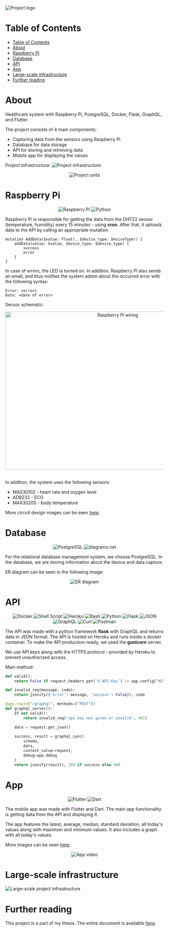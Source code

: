 ![Project logo](/images/logo.png)

# Table of Contents

- [Table of Contents](#table-of-contents)
- [About](#about)
- [Raspberry Pi](#raspberry-pi)
- [Database](#database)
- [API](#api)
- [App](#app)
- [Large-scale infrastructure](#large-scale-infrastructure)
- [Further reading](#further-reading)

# About

Healthcare system with Raspberry Pi, PostgreSQL, Docker, Flask, GraphQL, and Flutter.

The project consists of 4 main components:
- Capturing data from the sensors using Raspberry Pi
- Database for data storage
- API for storing and retrieving data
- Mobile app for displaying the values

Project infrastructure:
![Project infrastructure](/images/project-infrastructure.png)

<div align="center">
 <img alt="Project units" src="./images/units.png"/>
</div>

# Raspberry Pi

<div align="center">
  <img alt="Raspberry Pi" src="https://img.shields.io/badge/Raspberry%20Pi-A22846?style=for-the-badge&logo=Raspberry%20Pi&logoColor=white"/>
  <img alt="Python" src="https://img.shields.io/badge/Python-3776AB?style=for-the-badge&logo=python&logoColor=white"/>
</div>

Raspberry Pi is responsible for getting the data from the DHT22 sensor (temperature, humidity) every 15 minutes - using **cron**. After that, it uploads data to the API by calling an appropriate mutation:
```
mutation AddData($value: Float!, $device_type: DeviceType!) {
    addData(value: $value, device_type: $device_type) {
        success
        error
    }
}
```

In case of errors, the LED is turned on. In addition, Raspberry Pi also sends an email, and thus notifies the system admin about the occurred error with the following syntax:
```
Error: <error>
Date: <date of error>
```

Sensor schematic:
<div align="center">
  <img src="./images/circuit-designs/design-combined.png" alt="Raspberry Pi wiring" height="500" width="700">
</div>

<br>

In addition, the system uses the following sensors:
- MAX30102 - heart rate and oxygen level
- AD8232 - ECG
- MAX30205 - body temperature

More circuit design images can be seen [here](/images/circuit-designs/).

# Database

<div align="center">
  <img alt="PostgreSQL" src="https://img.shields.io/badge/PostgreSQL-316192?style=for-the-badge&logo=postgresql&logoColor=white"/>
  <img alt="diagrams.net" src="https://img.shields.io/badge/diagrams.net-F08705?style=for-the-badge&logo=diagrams.net&logoColor=white"/>
</div>

For the relational database management system, we choose PostgreSQL. In the database, we are storing information about the device and data capture.

ER diagram can be seen in the following image:
<div align="center">
  <img alt="ER diagram" src="images/er.png"/>
</div>

# API

<div align="center">
  <img alt="Docker" src="https://img.shields.io/badge/docker-%230db7ed.svg?style=for-the-badge&logo=docker&logoColor=white"/>
  <img alt="Shell Script" src="https://img.shields.io/badge/shell_script-%23121011.svg?style=for-the-badge&logo=gnu-bash&logoColor=white"/>
  <img alt="Heroku" src="https://img.shields.io/badge/heroku-%23430098.svg?style=for-the-badge&logo=heroku&logoColor=white"/>
  <img alt="Bash" src="https://img.shields.io/badge/GNU%20Bash-4EAA25?style=for-the-badge&logo=GNU%20Bash&logoColor=white"/>
  <img alt="Python" src="https://img.shields.io/badge/Python-FFD43B?style=for-the-badge&logo=python&logoColor=darkgreen"/>
  <img alt="Flask" src="https://img.shields.io/badge/flask-%23000.svg?style=for-the-badge&logo=flask&logoColor=white"/>
 <img alt="JSON" src="https://img.shields.io/badge/JSON-000000?style=for-the-badge&logo=JSON&logoColor=white"/>
 <img alt="GraphQL" src="https://img.shields.io/badge/GraphQl-E10098?style=for-the-badge&logo=graphql&logoColor=white"/>
 <img alt="Curl" src="https://img.shields.io/badge/curl-073551?style=for-the-badge&logo=curl&logoColor=white"/>
 <img alt="Postman" src="https://img.shields.io/badge/Postman-FF6C37?style=for-the-badge&logo=postman&logoColor=red"/>
</div>

The API was made with a python framework **flask** with GraphQL and returns data in JSON format. The API is hosted on Heroku and runs inside a docker container. To make the API production-ready, we used the **gunicorn** server.

We use API keys along with the HTTPS protocol - provided by Heroku to prevent unauthorized access.

Main method:
```python
def valid():
    return False if request.headers.get('X-API-Key') != app.config["KEY"] else True

def invalid_req(message, code):
    return jsonify({'error': message, 'success': False}), code

@app.route("/graphql", methods=["POST"])
def graphql_server():
    if not valid():
        return invalid_req('api key not given or invalid', 401)

    data = request.get_json()
    
    success, result = graphql_sync(
        schema,
        data,
        context_value=request,
        debug=app.debug
    )
    return jsonify(result), 200 if success else 400
```

# App

<div align="center">
  <img alt="Flutter" src="https://img.shields.io/badge/Flutter-02569B?style=for-the-badge&logo=flutter&logoColor=white"/>
  <img alt="Dart" src="https://img.shields.io/badge/Dart-0175C2?style=for-the-badge&logo=dart&logoColor=white"/>
</div>

The mobile app was made with Flutter and Dart. The main app functionality is getting data from the API and displaying it.

The app features the latest, average, median, standard deviation, all today's values along with maximum and minimum values. It also includes a graph with all today's values.

More images can be seen [here](/images/app/).

<div align="center">
  <img alt="App video" src="images/video/app.gif"/>
</div>

# Large-scale infrastructure

![Large-scale project infrastructure](/images/improved-infrastructure.png)

# Further reading

This project is a part of my thesis. The entire document is available [here](https://dk.um.si/IzpisGradiva.php?id=82004&lang=slv).
